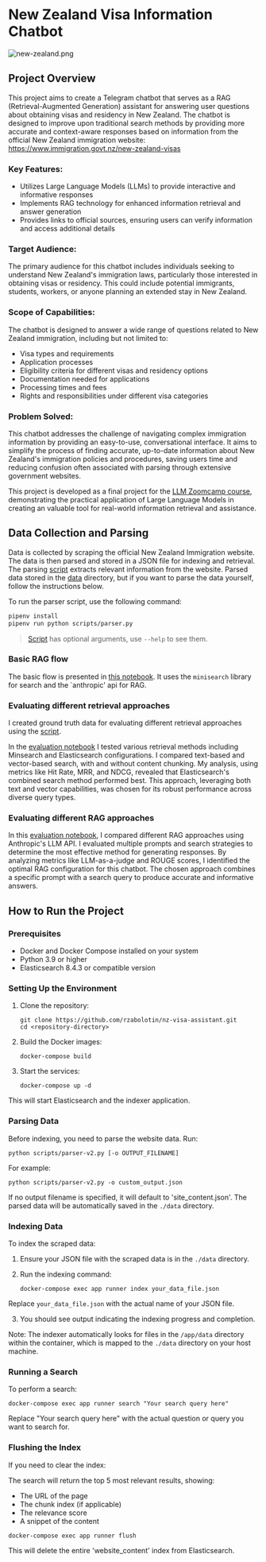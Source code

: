 
# New Zealand Visa Information Chatbot

![new-zealand.png](media/new-zealand.png)

## Project Overview
This project aims to create a Telegram chatbot that serves as a RAG (Retrieval-Augmented Generation) assistant for answering user questions about obtaining visas and residency in New Zealand. The chatbot is designed to improve upon traditional search methods by providing more accurate and context-aware responses based on information from the official New Zealand immigration website: https://www.immigration.govt.nz/new-zealand-visas

### Key Features:
- Utilizes Large Language Models (LLMs) to provide interactive and informative responses
- Implements RAG technology for enhanced information retrieval and answer generation
- Provides links to official sources, ensuring users can verify information and access additional details

### Target Audience:
The primary audience for this chatbot includes individuals seeking to understand New Zealand's immigration laws, particularly those interested in obtaining visas or residency. This could include potential immigrants, students, workers, or anyone planning an extended stay in New Zealand.

### Scope of Capabilities:
The chatbot is designed to answer a wide range of questions related to New Zealand immigration, including but not limited to:
- Visa types and requirements
- Application processes
- Eligibility criteria for different visas and residency options
- Documentation needed for applications
- Processing times and fees
- Rights and responsibilities under different visa categories

### Problem Solved:
This chatbot addresses the challenge of navigating complex immigration information by providing an easy-to-use, conversational interface. It aims to simplify the process of finding accurate, up-to-date information about New Zealand's immigration policies and procedures, saving users time and reducing confusion often associated with parsing through extensive government websites.

This project is developed as a final project for the [LLM Zoomcamp course](https://github.com/DataTalksClub/llm-zoomcamp/), demonstrating the practical application of Large Language Models in creating an valuable tool for real-world information retrieval and assistance.

## Data Collection and Parsing

Data is collected by scraping the official New Zealand Immigration website. The data is then parsed and stored in a JSON file for indexing and retrieval.
The parsing [script](scripts/parser.py) extracts relevant information from the website.
Parsed data stored in the [data](data) directory, but if you want to parse the data yourself, follow the instructions below.

To run the parser script, use the following command:
```bash
pipenv install
pipenv run python scripts/parser.py
```
> [Script](scripts/parser.py) has optional arguments, use `--help` to see them.


### Basic RAG flow

The basic flow is presented in [this notebook](notebooks/1.basic_rag.ipynb).
It uses the `minisearch` library for search and the `anthropic' api for RAG.

### Evaluating different retrieval approaches

I created ground truth data for evaluating different retrieval approaches using the [script](scripts/generate_ground_truth.py).

In the [evaluation notebook](notebooks/2.retrieval_evaluation.ipynb) I tested various retrieval methods including Minsearch and Elasticsearch configurations. I compared text-based and vector-based search, with and without content chunking. My analysis, using metrics like Hit Rate, MRR, and NDCG, revealed that Elasticsearch's combined search method performed best. This approach, leveraging both text and vector capabilities, was chosen for its robust performance across diverse query types.


### Evaluating different RAG approaches

In this [evaluation notebook](notebooks/3.RAG_evaluation.ipynb), I compared different RAG approaches using Anthropic's LLM API. I evaluated multiple prompts and search strategies to determine the most effective method for generating responses. By analyzing metrics like LLM-as-a-judge and ROUGE scores, I identified the optimal RAG configuration for this chatbot. The chosen approach combines a specific prompt with a search query to produce accurate and informative answers.

## How to Run the Project

### Prerequisites

- Docker and Docker Compose installed on your system
- Python 3.9 or higher
- Elasticsearch 8.4.3 or compatible version

### Setting Up the Environment

1. Clone the repository:
   ```
   git clone https://github.com/rzabolotin/nz-visa-assistant.git
   cd <repository-directory>
   ```

2. Build the Docker images:
   ```
   docker-compose build
   ```

3. Start the services:
   ```
   docker-compose up -d
   ```

This will start Elasticsearch and the indexer application.

### Parsing Data

Before indexing, you need to parse the website data. Run:
```
python scripts/parser-v2.py [-o OUTPUT_FILENAME]
```

For example:
```
python scripts/parser-v2.py -o custom_output.json
```

If no output filename is specified, it will default to 'site_content.json'.
The parsed data will be automatically saved in the `./data` directory.

### Indexing Data

To index the scraped data:

1. Ensure your JSON file with the scraped data is in the `./data` directory.

2. Run the indexing command:
   ```
   docker-compose exec app runner index your_data_file.json
   ```

Replace `your_data_file.json` with the actual name of your JSON file.

3. You should see output indicating the indexing progress and completion.

Note: The indexer automatically looks for files in the `/app/data` directory within the container, which is mapped to the `./data` directory on your host machine.

### Running a Search

To perform a search:

```
docker-compose exec app runner search "Your search query here"
```

Replace "Your search query here" with the actual question or query you want to search for.

### Flushing the Index

If you need to clear the index:

The search will return the top 5 most relevant results, showing:
- The URL of the page
- The chunk index (if applicable)
- The relevance score
- A snippet of the content

```
docker-compose exec app runner flush
```

This will delete the entire 'website_content' index from Elasticsearch.

